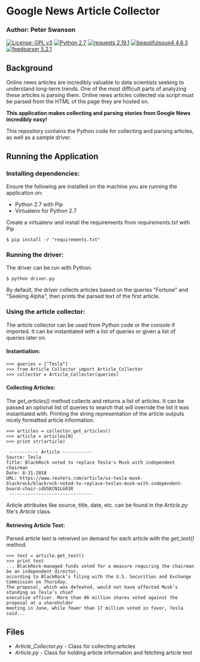 # Google News Article Collector
### Author: Peter Swanson
[![License: GPL v3](https://img.shields.io/badge/License-GPL%20v3-blue.svg)](https://www.gnu.org/licenses/gpl-3.0)
[![Python 2.7](https://img.shields.io/badge/Python-2.7-brightgreen.svg)](https://www.python.org/downloads/release/python-2714/)
[![requests 2.19.1](https://img.shields.io/badge/requests-2.19.1-brightgreen.svg)](https://pypi.org/project/requests/)
[![beautifulsoup4 4.6.3](https://img.shields.io/badge/beautifulsoup4-4.6.3-brightgreen.svg)](https://pypi.org/project/beautifulsoup4/)
[![feedparser 5.2.1](https://img.shields.io/badge/feedparser-5.2.1-brightgreen.svg)](https://pypi.org/project/feedparser/)

## Background
Online news articles are incredibly valuable to data scientists seeking to understand long-term trends.
One of the most difficult parts of analyzing these articles is parsing them. 
Online news articles collected via script must be parsed from the HTML of the page they are hosted on. 

<b>This application makes collecting and parsing stories from Google News incredibly easy!</b>

This repository contains the Python code for collecting and parsing articles, as well as a sample driver.

## Running the Application
### Installing dependencies:
Ensure the following are installed on the machine you are running the application on:
- Python 2.7 with Pip
- Virtualenv for Python 2.7

Create a virtualenv and install the requirements from <i>requirements.txt</i> with Pip
```
$ pip install -r "requirements.txt"
``` 

### Running the driver:
The driver can be run with Python:
```
$ python driver.py
```

By default, the driver collects articles based on the queries "Fortune" and "Seeking Alpha", then
prints the parsed text of the first article.

### Using the article collector:
The article collector can be used from Python code or the console if imported.
It can be instantiated with a list of queries or given a list of queries later on.

#### Instantiation:
```
>>> queries = ["Tesla"]
>>> from Article_Collector import Article_Collector
>>> collector = Article_Collector(queries)
```

#### Collecting Articles:
The <i>get_articles()</i> method collects and returns a list of articles. 
It can be passed an optional list of queries to search that will override the list it was instantiated with.
Printing the string representation of the article outputs nicely formatted article information.
```
>>> articles = collector.get_articles()
>>> article = articles[0]
>>> print str(article)

 ----------- Article -----------
Source: Tesla
Title: BlackRock voted to replace Tesla's Musk with independent chairman
Date: 8-31-2018
URL: https://www.reuters.com/article/us-tesla-musk-blackrock/blackrock-voted-to-replace-teslas-musk-with-independent-board-chair-idUSKCN1LG01R
 -------------------------------
```

Article attributes like source, title, date, etc. can be found in the <i>Article.py</i> file's
<i>Article</i> class.

#### Retrieving Article Text:
Parsed article text is retreived on demand for each article with the <i>get_text()</i> method.
```
>>> text = article.get_text()
>>> print text 
... BlackRock-managed funds voted for a measure requiring the chairman be an independent director,
according to BlackRock’s filing with the U.S. Securities and Exchange Commission on Thursday. 
The proposal, which was defeated, would not have affected Musk’s standing as Tesla’s chief 
executive officer. More than 86 million shares voted against the proposal at a shareholder 
meeting in June, while fewer than 17 million voted in favor, Tesla said...
```

## Files
- <i>Article_Collector.py</i> - Class for collecting articles
- <i>Article.py</i> - Class for holding article information and fetching article text
    
